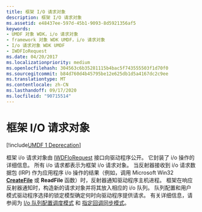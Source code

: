 ```yaml
---
title: 框架 I/O 请求对象
description: 框架 I/O 请求对象
ms.assetid: e48437ee-597d-45b1-9093-8d5921356af5
keywords:
- UMDF 对象 WDK，i/o 请求对象
- framework 对象 WDK UMDF，i/o 请求对象
- I/o 请求对象 WDK UMDF
- IWDFIoRequest
ms.date: 04/20/2017
ms.localizationpriority: medium
ms.openlocfilehash: 304563c6b35281115b4bac5f743555503f1d70f0
ms.sourcegitcommit: b84d760d4b45795be12e625db1d5a4167dc2c9ee
ms.translationtype: MT
ms.contentlocale: zh-CN
ms.lasthandoff: 09/17/2020
ms.locfileid: "90715514"
---
```

# <a name="framework-io-request-object"></a>框架 I/O 请求对象


[!include[UMDF 1 Deprecation](../includes/umdf-1-deprecation.md)]

框架 i/o 请求对象由 [IWDFIoRequest](/windows-hardware/drivers/ddi/wudfddi/nn-wudfddi-iwdfiorequest) 接口向驱动程序公开。 它封装了 i/o 操作的详细信息。 所有 i/o 请求都表示为框架 i/o 请求对象。 当反射器接收到 i/o 请求数据包 (IRP) 作为应用程序 i/o 操作的结果（例如，调用 Microsoft Win32 [**CreateFile**](/windows/win32/api/fileapi/nf-fileapi-createfilea) 或 **ReadFile** 函数）时，反射器通知驱动程序主机进程。 框架在响应反射器通知时，构造新的请求对象并将其放入相应的 i/o 队列。 队列配置和用户模式驱动程序选择的锁定模型确定何时向驱动程序提供请求。 有关详细信息，请参阅为 [I/o 队列配置调度模式](configuring-dispatch-mode-for-an-i-o-queue.md) 和 [指定回调同步模式](specifying-a-callback-synchronization-mode.md)。

 

